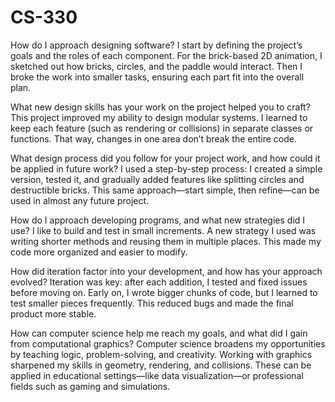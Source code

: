 # CS-330

How do I approach designing software?
I start by defining the project’s goals and the roles of each component. For the brick-based 2D animation, I sketched out how bricks, circles, and the paddle would interact. Then I broke the work into smaller tasks, ensuring each part fit into the overall plan.

What new design skills has your work on the project helped you to craft?
This project improved my ability to design modular systems. I learned to keep each feature (such as rendering or collisions) in separate classes or functions. That way, changes in one area don’t break the entire code.

What design process did you follow for your project work, and how could it be applied in future work?
I used a step-by-step process: I created a simple version, tested it, and gradually added features like splitting circles and destructible bricks. This same approach—start simple, then refine—can be used in almost any future project.

How do I approach developing programs, and what new strategies did I use?
I like to build and test in small increments. A new strategy I used was writing shorter methods and reusing them in multiple places. This made my code more organized and easier to modify.

How did iteration factor into your development, and how has your approach evolved?
Iteration was key: after each addition, I tested and fixed issues before moving on. Early on, I wrote bigger chunks of code, but I learned to test smaller pieces frequently. This reduced bugs and made the final product more stable.

How can computer science help me reach my goals, and what did I gain from computational graphics?
Computer science broadens my opportunities by teaching logic, problem-solving, and creativity. Working with graphics sharpened my skills in geometry, rendering, and collisions. These can be applied in educational settings—like data visualization—or professional fields such as gaming and simulations.
